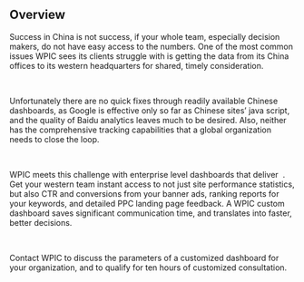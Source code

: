 ## Overview

Success in China is not success, if your whole team, especially decision makers, do not have easy access to the numbers. One of the most common issues WPIC sees its clients struggle with is getting the data from its China offices to its western headquarters for shared, timely consideration.

&#xA0;

Unfortunately there are no quick fixes through readily available Chinese dashboards, as Google is effective only so far as Chinese sites&#x2019; java script, and the quality of Baidu analytics leaves much to be desired. Also, neither has the comprehensive tracking capabilities that a global organization needs to close the loop.

&#xA0;

WPIC meets this challenge with enterprise level dashboards that deliver&#xA0; . Get your western team instant access to not just site performance statistics, but also CTR and conversions from your banner ads, ranking reports for your keywords, and detailed PPC landing page feedback. A WPIC custom dashboard saves significant communication time, and translates into faster, better decisions.

&#xA0;

Contact WPIC to discuss the parameters of a customized dashboard for your organization, and to qualify for ten hours of customized consultation.